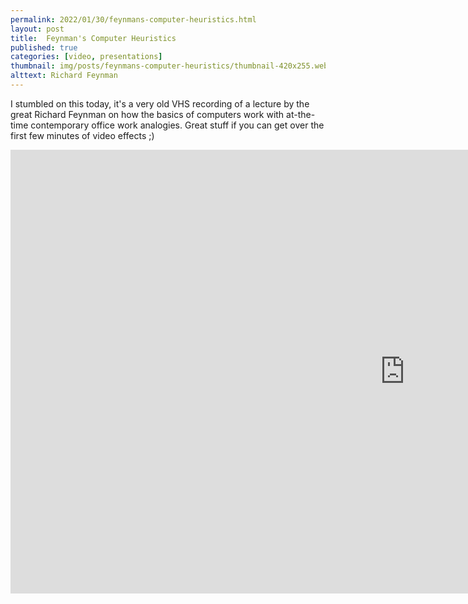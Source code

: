 ```yaml
---
permalink: 2022/01/30/feynmans-computer-heuristics.html
layout: post
title:  Feynman's Computer Heuristics
published: true
categories: [video, presentations]
thumbnail: img/posts/feynmans-computer-heuristics/thumbnail-420x255.webp
alttext: Richard Feynman
--- 
```


I stumbled on this today, it's a very old VHS recording of a lecture by the great Richard Feynman on how the basics of computers work with at-the-time contemporary 
office work analogies. Great stuff if you can get over the first few minutes of video effects ;)

<iframe width="1262" height="710" src="https://www.youtube.com/embed/EKWGGDXe5MA" title="YouTube video player" frameborder="0" allow="accelerometer; autoplay; clipboard-write; encrypted-media; gyroscope; picture-in-picture" allowfullscreen></iframe>